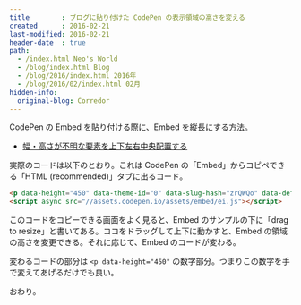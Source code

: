 ```yaml
---
title        : ブログに貼り付けた CodePen の表示領域の高さを変える
created      : 2016-02-21
last-modified: 2016-02-21
header-date  : true
path:
  - /index.html Neo's World
  - /blog/index.html Blog
  - /blog/2016/index.html 2016年
  - /blog/2016/02/index.html 02月
hidden-info:
  original-blog: Corredor
---
```


CodePen の Embed を貼り付ける際に、Embed を縦長にする方法。

- [幅・高さが不明な要素を上下左右中央配置する](20-01.html)

実際のコードは以下のとおり。これは CodePen の「Embed」からコピペできる「HTML (recommended)」タブに出るコード。

```html
<p data-height="450" data-theme-id="0" data-slug-hash="zrQWQo" data-default-tab="result" data-user="Neos21" class='codepen'>See the Pen <a href='http://codepen.io/Neos21/pen/xxxxxx/'>幅・高さが不明な要素を上下左右中央配置する</a> by Neos21 (<a href='http://codepen.io/Neos21'>@Neos21</a>) on <a href='http://codepen.io'>CodePen</a>.</p>
<script async src="//assets.codepen.io/assets/embed/ei.js"></script>
```

このコードをコピーできる画面をよく見ると、Embed のサンプルの下に「drag to resize」と書いてある。ココをドラッグして上下に動かすと、Embed の領域の高さを変更できる。それに応じて、Embed のコードが変わる。

変わるコードの部分は `<p data-height="450"` の数字部分。つまりこの数字を手で変えてあげるだけでも良い。

おわり。
